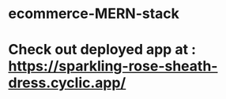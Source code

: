 # ecommerce-MERN-stack

# Check out deployed app at : https://sparkling-rose-sheath-dress.cyclic.app/
